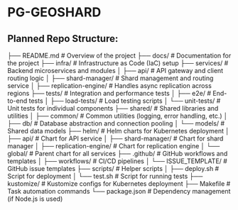 # PG-GEOSHARD


## Planned Repo Structure:

├── README.md                  # Overview of the project
├── docs/                      # Documentation for the project
├── infra/                     # Infrastructure as Code (IaC) setup
├── services/                  # Backend microservices and modules
│   ├── api/                   # API gateway and client routing logic
│   ├── shard-manager/         # Shard management and routing service
│   ├── replication-engine/    # Handles async replication across regions
├── tests/                     # Integration and performance tests
│   ├── e2e/                   # End-to-end tests
│   ├── load-tests/            # Load testing scripts
│   └── unit-tests/            # Unit tests for individual components
├── shared/                    # Shared libraries and utilities
│   ├── common/                # Common utilities (logging, error handling, etc.)
│   ├── db/                    # Database abstraction and connection pooling
│   └── models/                # Shared data models
├── helm/                      # Helm charts for Kubernetes deployment
│   ├── api/                   # Chart for API service
│   ├── shard-manager/         # Chart for shard manager
│   ├── replication-engine/    # Chart for replication engine
│   └── global/                # Parent chart for all services
├── .github/                   # GitHub workflows and templates
│   ├── workflows/             # CI/CD pipelines
│   └── ISSUE_TEMPLATE/        # GitHub issue templates
├── scripts/                   # Helper scripts
│   ├── deploy.sh              # Script for deployment
│   └── test.sh                # Script for running tests
├── kustomize/                 # Kustomize configs for Kubernetes deployment
├── Makefile                   # Task automation commands
└── package.json               # Dependency management (if Node.js is used)

